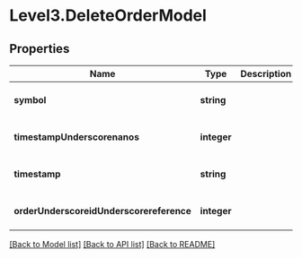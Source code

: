 # Level3.DeleteOrderModel

## Properties
Name | Type | Description | Notes
------------ | ------------- | ------------- | -------------
**symbol** | **string** |  | [optional] [default to null]
**timestampUnderscorenanos** | **integer** |  | [optional] [default to null]
**timestamp** | **string** |  | [optional] [default to null]
**orderUnderscoreidUnderscorereference** | **integer** |  | [optional] [default to null]

[[Back to Model list]](../README.md#documentation-for-models) [[Back to API list]](../README.md#documentation-for-api-endpoints) [[Back to README]](../README.md)


